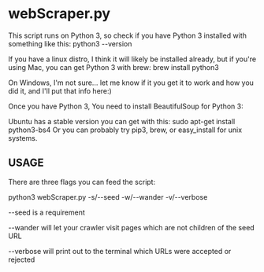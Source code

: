 # webScraper.py

This script runs on Python 3, so check if you have Python 3 installed with
something like this:
python3 --version

If you have a linux distro, I think it will likely be installed already, but 
if you're using Mac, you can get Python 3 with brew:
brew install python3

On Windows, I'm not sure... let me know if it you get it to work and how 
you did it, and I'll put that info here:)

Once you have Python 3, You need to install BeautifulSoup for Python 3:

Ubuntu has a stable version you can get with this:
sudo apt-get install python3-bs4
Or you can probably try pip3, brew, or easy_install for unix systems.

## USAGE

There are three flags you can feed the script:

python3 webScraper.py -s/--seed -w/--wander -v/--verbose

--seed is a requirement

--wander will let your crawler visit pages which are not children of the seed URL

--verbose will print out to the terminal which URLs were accepted or rejected
